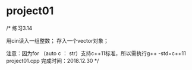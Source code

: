 # project01
/*
练习3.14

用cin读入一组整数；
存入一个vector对象；

注意：因为for （auto c ： str）支持c++11标准，所以需执行g++ -std=c++11 project01.cpp
完成时间：2018.12.30
*/
